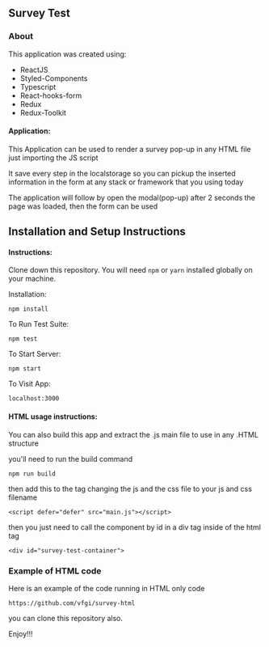 ## Survey Test

### About
This application was created using:
- ReactJS
- Styled-Components
- Typescript
- React-hooks-form
- Redux
- Redux-Toolkit


#### Application: 

This Application can be used to render a survey pop-up in any HTML file just importing the JS script

It save every step in the localstorage so you can pickup the inserted information in the form at any stack or framework that you using today

The application will follow by open the modal(pop-up) after 2 seconds the page was loaded, then the form can be used
## Installation and Setup Instructions

#### Instructions:  

Clone down this repository. You will need `npm` or `yarn` installed globally on your machine.  

Installation:

`npm install`  

To Run Test Suite:  

`npm test`  

To Start Server:

`npm start`  

To Visit App:

`localhost:3000`

#### HTML usage instructions:  

You can also build this app and extract the .js main file to use in any .HTML structure

you'll need to run the build command

`npm run build`

then add this to the <Head> tag changing the js and the css file to your js and css filename

`<script defer="defer" src="main.js"></script>`

then you just need to call the component by id in a div tag inside of the <body> html tag

`<div id="survey-test-container">`

### Example of HTML code

Here is an example of the code running in HTML only code

`https://github.com/vfgi/survey-html`

you can clone this repository also.

Enjoy!!!

